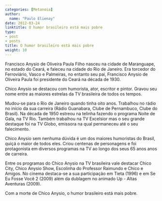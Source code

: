 ```yaml
---
categories: [Metanoia]
author:
  name: "Paulo Elienay"
date: 2012-03-24
linktitle: O humor brasileiro está mais pobre
type:
- post
- posts
title: O humor brasileiro está mais pobre
weight: 10
---
```

Francisco Anysio de Oliveira Paula Filho nasceu na cidade de Maranguape, no estado do Ceará, e faleceu na cidade do Rio de Janeiro. Era torcedor do Ferroviário, Vasco e Palmeiras, no entanto seu pai, Francisco Anysio de Oliveira Paula foi presidente do Ceará na década de 1930.

Chico Anysio se destacou com humorista, ator, escritor e pintor. Gravou seu nome entre as maiores estrelas da TV brasileira de todos os tempos.

Mudou-se para o Rio de Janeiro quando tinha oito anos. Trabalhou no rádio no início da sua carreira (Rádio Guanabara, Clube de Pernambuco, Clube do Brasil). Na década de 1950 estreou na telinha fazendo o programa Noite de Gala, na TV Rio. Também trabalhou na TV Excelsior mas o seu grande destaque foi na TV Globo, emissora na qual permaneceu até o seu falecimento.

Chico Anysio sem nenhuma dúvida é um dos maiores humoristas do Brasil, quiçá o maior de todos eles. Criou centenas de personagens e foi protagonista em diversos programas na TV ao longo dos seus 65 anos anos de carreira. 

Entre os programas do Chico Anysio na TV brasileira vale destacar Chico City, Chico Anysio Show, Escolinha do Professor Raimundo e Chico e Amigos. No cinema destaca-se a sua participação em Tieta (1996) e em Se Eu Fosse Você 2 (2009) além da dublagem no animado Up - Altas Aventuras (2009).

Com a morte de Chico Anysio, o humor brasileiro está mais pobre.

